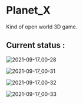 # Planet_X
Kind of open world 3D game.  

## Current status :
![2021-09-17_00-28](https://user-images.githubusercontent.com/76162540/133676717-e51b6f0c-9192-43c8-9e57-2c09341eb43e.png)

![2021-09-17_00-31](https://user-images.githubusercontent.com/76162540/133676737-8bd12991-f9b0-4402-9f10-b86d38f3108a.png)

![2021-09-17_00-32](https://user-images.githubusercontent.com/76162540/133676884-1427dd2e-5071-40fc-9ff6-0a7e3fdeaf44.png)

![2021-09-17_00-33](https://user-images.githubusercontent.com/76162540/133676895-587f8fdf-256f-4b1c-9a36-16d76e2aa916.png)
